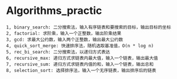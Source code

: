 # Algorithms_practic
    1, binary_search: 二分搜索法，输入有序链表和要搜索的目标，输出目标的坐标
    2, factorial: 求阶乘，输入一个正整数，输出阶乘结果
    3, gcd: 求最大公约数，输入两个正整数，输出最大公约数
    4, quick_sort_merge: 快速排序法，随机选取基准值，O(n * log n)
    5, rec_bi_search: 二分搜索法，以递归方式表达
    6, recursive_max: 递归方式求链表内最大值，输入一个链表，输出最大值
    7, recursive_sum: 递归方式求链表内值的和，输入一个链表，输出总和
    8, selection_sort: 选择排序法，输入一个无序链表，输出排序后的链表
